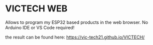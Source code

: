 # VICTECH WEB

Allows to program my ESP32 based products in the web browser. No Arduino IDE or VS Code required!

the result can be found here: https://vic-tech21.github.io/VICTECH/
